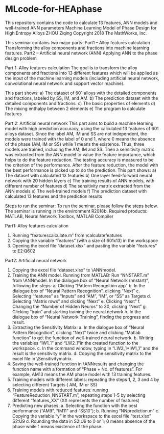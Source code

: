# MLcode-for-HEAphase
This repository contains the code to calculate 13 features, ANN models and well-trained ANN parameters
Machine Learning Model of Phase Design for High Entropy Alloys
ZHOU Ziqing
Copyright 2018 The MathWorks, Inc.

This seminar contains two major parts: 
Part1 – Alloy features calculation
Transforming the alloy components and fractions into machine learning features.
Part2 – Artificial neural network (ANN)
Applying ANN to the phase design problem

Part 1: Alloy features calculation 
The goal is to transform the alloy components and fractions into 13 different features which will be applied as the input of the machine learning models (including artificial neural network, convolutional neural network and support vector machine).



This part shows:
a) The dataset of 601 alloys with the detailed components and fractions, labeled by SS, IM, and AM.
b) The prediction dataset with the detailed components and fractions.
c) The basic properties of elements
d) The mixing enthalpy between 2 elements
e) The program to calculate features

Part 2: Artificial neural network 
This part aims to build a machine learning model with high prediction accuracy, using the calculated 13 features of 601 alloys dataset. Since the label AM, IM and SS are not independent, the models were trained with the label of 0 and 1, where 0 means the absence of the phase (AM, IM or SS) while 1 means the existence. Thus, three models are trained, including the AM, IM and SS. Then a sensitivity matrix was extracted from the ANN model to value the feature importance, which helps to do the feature reduction. The testing accuracy is measured to be the criterion of the performance. After the feature reduction, the model with the best performance is picked up to do the prediction.
This part shows:
a) The dataset with calculated 13 features
b) One layer feed-forward neural network with 20 hidden layers
c) The training results of ANN models, with different number of features 
d) The sensitivity matrix extracted from the ANN models
e) The well-trained models
f) The prediction dataset with calculated 13 features and the prediction results

Steps to run the seminar:
To run the seminar, please follow the steps below. The seminar is running in the environment R2018b.
Required products:
MATLAB, Neural Network Toolbox, MATLAB Compiler

Part1: Alloy features calculation
  1.	Running “featurescalculate.m” from \calculatefeatures
  2.	Copying the variable “features” (with a size of 601x13) in the workspace
  3.	Opening the excel file “dataset.xlsx” and pasting the variable “features” to E2:Q602

Part2: Artificial neural network
  1.	Copying the excel file “dataset.xlsx” to \ANNmodel.
  2.	Training the ANN model. Running from MATLAB: Run “NNSTART.m” from \ANNmodel.
    In the dialogue box of “Neural Network (nnstart)”, following the steps: 
    a. Clicking “Pattern Recognition app”
    b. In the dialogue box of “Neural Pattern Recognition”, clicking “Next”
    c. Selecting “features” as “Inputs” and “AM”, “IM”, or “SS” as Targets
    d. Selecting “Matrix rows” and clicking “Next”
    e. Clicking “Next”
    f. Changing the “Number of Hidden Neuros” to 20; clicking “Next”
    g. Clicking “train” and starting training the neural network
    h. In the dialogue box of “Neural Network Training”, finding the progress and result.
  3.	Extracting the Sensitivity Matrix:
    a. In the dialogue box of “Neural Pattern Recognition”, clicking “Next” twice and clicking “Matlab function” to get the function of well-trained neural network.
    b. Writing the variables “IW1_1” and “LW2_1”in the created function to the workspace.
    c. In the command window, typing in “LW2_1*IW1_1” and the result is the sensitivity matrix.
    d. Copying the sensitivity matrix to the excel file in \Sensitivitymatrix.
  4.	Saving the well-trained function in \ANNresults and changing the function name with a formation of “Phase + No. of features”. For example, AM13 means the AM phase model with 13 training features.
  5.	Training models with different labels: repeating the steps 1, 2, 3 and 4 by selecting different Targets ( AM, IM or SS)
  6.	Training models with reduced features: running “FeatureReduction_NNSTART.m”, repeating steps 1-5 by selecting different “features_XX” (XX represents the number of features)
  7.	Predicting new phases: 
    a. Selecting the function with the best performance (“AM9”, “IM11” and “SS10”); 
    b. Running “NNprediction.m”
    c. Copying the variable “y” in the workspace to the excel file “test.xlsx” S2:U9
    d. Rounding the data in S2:U9 to 0 or 1; 0 means absence of the phase while 1 means existence of the phase.








